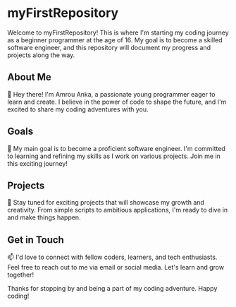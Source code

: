# myFirstRepository

Welcome to myFirstRepository! This is where I'm starting my coding journey as a beginner programmer at the age of 16. My goal is to become a skilled software engineer, and this repository will document my progress and projects along the way.

## About Me

👋 Hey there! I'm Amrou Anka, a passionate young programmer eager to learn and create. I believe in the power of code to shape the future, and I'm excited to share my coding adventures with you.

## Goals

🎯 My main goal is to become a proficient software engineer. I'm committed to learning and refining my skills as I work on various projects. Join me in this exciting journey!

## Projects

🚀 Stay tuned for exciting projects that will showcase my growth and creativity. From simple scripts to ambitious applications, I'm ready to dive in and make things happen.

## Get in Touch

📫 I'd love to connect with fellow coders, learners, and tech enthusiasts. Feel free to reach out to me via email or social media. Let's learn and grow together!

Thanks for stopping by and being a part of my coding adventure. Happy coding!
